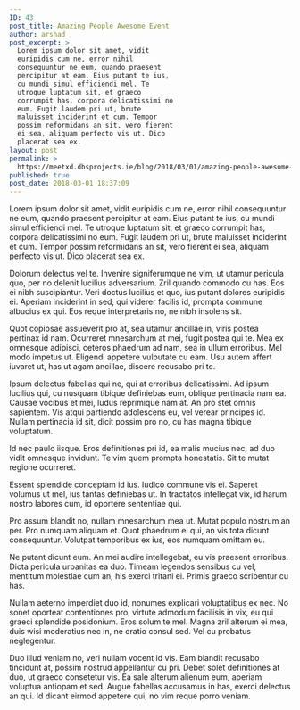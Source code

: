 ```yaml
---
ID: 43
post_title: Amazing People Awesome Event
author: arshad
post_excerpt: >
  Lorem ipsum dolor sit amet, vidit
  euripidis cum ne, error nihil
  consequuntur ne eum, quando praesent
  percipitur at eam. Eius putant te ius,
  cu mundi simul efficiendi mel. Te
  utroque luptatum sit, et graeco
  corrumpit has, corpora delicatissimi no
  eum. Fugit laudem pri ut, brute
  maluisset inciderint et cum. Tempor
  possim reformidans an sit, vero fierent
  ei sea, aliquam perfecto vis ut. Dico
  placerat sea ex.
layout: post
permalink: >
  https://meetxd.dbsprojects.ie/blog/2018/03/01/amazing-people-awesome-event/
published: true
post_date: 2018-03-01 18:37:09
---
```

Lorem ipsum dolor sit amet, vidit euripidis cum ne, error nihil consequuntur ne eum, quando praesent percipitur at eam. Eius putant te ius, cu mundi simul efficiendi mel. Te utroque luptatum sit, et graeco corrumpit has, corpora delicatissimi no eum. Fugit laudem pri ut, brute maluisset inciderint et cum. Tempor possim reformidans an sit, vero fierent ei sea, aliquam perfecto vis ut. Dico placerat sea ex.

Dolorum delectus vel te. Invenire signiferumque ne vim, ut utamur pericula quo, per no delenit lucilius adversarium. Zril quando commodo cu has. Eos ei nibh suscipiantur. Veri doctus lucilius et quo, ius putant dolores euripidis ei. Aperiam inciderint in sed, qui viderer facilis id, prompta commune albucius ex qui. Eos reque interpretaris no, ne nibh insolens sit.

Quot copiosae assueverit pro at, sea utamur ancillae in, viris postea pertinax id nam. Ocurreret mnesarchum at mei, fugit postea qui te. Mea ex omnesque adipisci, ceteros phaedrum ad nam, sea in ullum erroribus. Mel modo impetus ut. Eligendi appetere vulputate cu eam. Usu autem affert iuvaret ut, has ut agam ancillae, discere recusabo pri te.

Ipsum delectus fabellas qui ne, qui at erroribus delicatissimi. Ad ipsum lucilius qui, cu nusquam tibique definiebas eum, oblique pertinacia nam ea. Causae vocibus et mei, ludus reprimique nam at. An pro stet omnis sapientem. Vis atqui partiendo adolescens eu, vel verear principes id. Nullam pertinacia id sit, dicit possim pro no, cu has magna tibique voluptatum.

Id nec paulo iisque. Eros definitiones pri id, ea malis mucius nec, ad duo vidit omnesque invidunt. Te vim quem prompta honestatis. Sit te mutat regione ocurreret.

Essent splendide conceptam id ius. Iudico commune vis ei. Saperet volumus ut mel, ius tantas definiebas ut. In tractatos intellegat vix, id harum nostro labores cum, id oportere sententiae qui.

Pro assum blandit no, nullam mnesarchum mea ut. Mutat populo nostrum an per. Pro numquam aliquam et. Quot phaedrum ei qui, an vis tota dicunt consequuntur. Volutpat temporibus ex ius, eos numquam omittam eu.

Ne putant dicunt eum. An mei audire intellegebat, eu vis praesent erroribus. Dicta pericula urbanitas ea duo. Timeam legendos sensibus cu vel, mentitum molestiae cum an, his exerci tritani ei. Primis graeco scribentur cu has.

Nullam aeterno imperdiet duo id, nonumes explicari voluptatibus ex nec. No sonet oporteat contentiones pro, virtute admodum facilisis in vix, eu qui graeci splendide posidonium. Eros solum te mel. Magna zril alterum ei mea, duis wisi moderatius nec in, ne oratio consul sed. Vel cu probatus neglegentur.

Duo illud veniam no, veri nullam vocent id vis. Eam blandit recusabo tincidunt at, possim nostrud appellantur cu pri. Debet solet definitiones at duo, ut graeco consetetur vis. Ea sale alterum alienum eum, aperiam voluptua antiopam et sed. Augue fabellas accusamus in has, exerci delectus an qui. Id dicant eirmod appetere qui, no vim reque porro veniam.